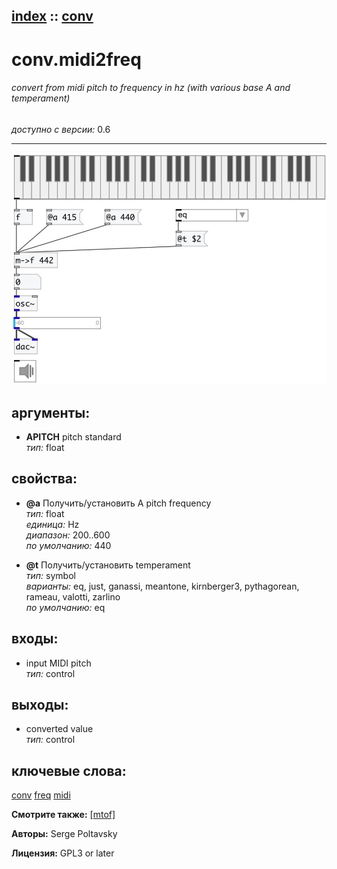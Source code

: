 [index](index.html) :: [conv](category_conv.html)
---

# conv.midi2freq

###### convert from midi pitch to frequency in hz (with various base A and temperament)

*доступно с версии:* 0.6

---




[![example](../examples/img/conv.midi2freq.jpg)](../examples/pd/conv.midi2freq.pd)



## аргументы:

* **APITCH**
pitch standard<br>
_тип:_ float<br>





## свойства:

* **@a** 
Получить/установить A pitch frequency<br>
_тип:_ float<br>
_единица:_ Hz<br>
_диапазон:_ 200..600<br>
_по умолчанию:_ 440<br>

* **@t** 
Получить/установить temperament<br>
_тип:_ symbol<br>
_варианты:_ eq, just, ganassi, meantone, kirnberger3, pythagorean, rameau, valotti, zarlino<br>
_по умолчанию:_ eq<br>



## входы:

* input MIDI pitch<br>
_тип:_ control



## выходы:

* converted value<br>
_тип:_ control



## ключевые слова:

[conv](keywords/conv.html)
[freq](keywords/freq.html)
[midi](keywords/midi.html)



**Смотрите также:**
[\[mtof\]](mtof.html)




**Авторы:** Serge Poltavsky




**Лицензия:** GPL3 or later





